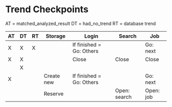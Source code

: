 # Trend Checkpoints

AT = matched_analyzed_result
DT = had_no_trend
RT = database trend

|AT |DT |RT |Storage    |Login                    |Search        |Job           |
|---|---|---|-----------|-------------------------|--------------|------------- |
| X | X | X |           |If finished = Go: Others |              |Go: next      |
| X | X |   |           |Close                    |Close         |Close         |
|   | X |   |           |                         |              |              |
| X |   |   |Create new |If finished = Go: Others |              |Go: next      |
|   |   |   |Reserve    |                         |Open: search  |Open: job     |
